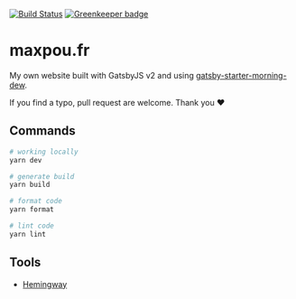 [![Build Status](https://travis-ci.org/maxpou/maxpou.fr.svg?branch=master)](https://travis-ci.org/maxpou/maxpou.fr) [![Greenkeeper badge](https://badges.greenkeeper.io/maxpou/maxpou.fr.svg)](https://greenkeeper.io/)

# maxpou.fr

My own website built with GatsbyJS v2 and using [gatsby-starter-morning-dew](https://github.com/maxpou/gatsby-starter-morning-dew).

If you find a typo, pull request are welcome. Thank you ♥

## Commands

```sh
# working locally
yarn dev

# generate build
yarn build

# format code
yarn format

# lint code
yarn lint
```

## Tools

* [Hemingway](http://www.hemingwayapp.com/)